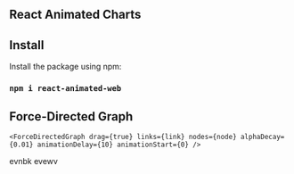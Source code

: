 ## React Animated Charts

## Install

Install the package using npm:

### `npm i react-animated-web`


## Force-Directed Graph

`<ForceDirectedGraph
    drag={true}
    links={link}
    nodes={node}
    alphaDecay={0.01}
    animationDelay={10}
    animationStart={0}
/>`


evnbk
evewv
